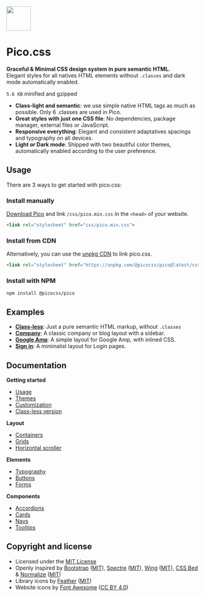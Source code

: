 
<a href="https://picocss.com/">
  <img src="https://picocss.com/img/logo.svg" width="64" height="64">
</a>

# Pico.css

**Graceful & Minimal CSS design system in pure semantic HTML.**  
Elegant styles for all natives HTML elements without `.classes` and dark mode automatically enabled.

`5.6 KB` minified and gzipped

- **Class-light and semantic**: we use simple native HTML tags as much as possible. Only 6 .classes are used in Pico.
- **Great styles with just one CSS file**: No dependencies, package manager, external files or JavaScript.
- **Responsive everything**: Elegant and consistent adaptatives spacings and typography on all devices.
- **Light or Dark mode**: Shipped with two beautiful color themes, automatically enabled according to the user preference.

## Usage

There are 3 ways to get started with pico.css:

### Install manually
[Download Pico](https://github.com/picocss/pico/archive/v1.0.2.zip) and link `/css/pico.min.css` in the `<head>` of your website.

```html
<link rel="stylesheet" href="css/pico.min.css">
```

### Install from CDN
Alternatively, you can use the [unpkg CDN](https://unpkg.com/@picocss/pico@latest/) to link pico.css.

```html
<link rel="stylesheet" href="https://unpkg.com/@picocss/pico@latest/css/pico.min.css">
```

### Install with NPM
```shell
npm install @picocss/pico
```



## Examples

- [**Class-less**](https://picocss.com/examples/classless/): Just a pure semantic HTML markup, without `.classes`
- [**Company**](https://picocss.com/examples/company/): A classic company or blog layout with a sidebar.
- [**Google Amp**](https://picocss.com/examples/google-amp/): A simple layout for Google Amp, with inlined CSS.
- [**Sign in**](https://picocss.com/examples/sign-in/): A minimalist layout for Login pages.

## Documentation

**Getting started**
- [Usage](https://picocss.com/docs/#start)
- [Themes](https://picocss.com/docs/#themes)
- [Customization](https://picocss.com/docs/#customization)
- [Class-less version](https://picocss.com/docs/#classless)

**Layout**
- [Containers](https://picocss.com/docs/#containers)
- [Grids](https://picocss.com/docs/#grids)
- [Horizontal scroller](https://picocss.com/docs/#scroller)

**Elements**
- [Typography](https://picocss.com/docs/#typography)
- [Buttons](https://picocss.com/docs/#buttons)
- [Forms](https://picocss.com/docs/#forms)

**Components**
- [Accordions](https://picocss.com/docs/#accordions)
- [Cards](https://picocss.com/docs/#cards)
- [Navs](https://picocss.com/docs/#navs)
- [Tooltips](https://picocss.com/docs/#tooltips)

## Copyright and license

- Licensed under the [MIT License](https://github.com/picocss/pico/blob/master/LICENSE.md)
- Openly inspired by [Bootstrap](https://github.com/twbs/bootstrap) ([MIT](https://github.com/twbs/bootstrap/blob/master/LICENSE)), [Spectre](https://github.com/picturepan2/spectre) ([MIT](https://github.com/picturepan2/spectre/blob/master/LICENSE)), [Wing](https://github.com/kbrsh/wing/) ([MIT](https://github.com/kbrsh/wing/blob/master/LICENSE)), [CSS Bed](https://github.com/ubershmekel/cssbed) & [Normalize](https://github.com/necolas/normalize.css/) ([MIT](https://github.com/necolas/normalize.css/blob/master/LICENSE.md))
- Library icons by [Feather](https://github.com/feathericons/feather) ([MIT](https://github.com/feathericons/feather/blob/master/LICENSE))
- Website icons by [Font Awesome](https://github.com/FortAwesome/Font-Awesome) ([CC BY 4.0](https://fontawesome.com/license/free))
